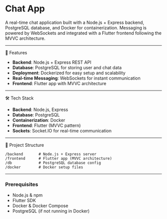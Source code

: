 # Chat App

A real-time chat application built with a Node.js + Express backend, PostgreSQL database, and Docker for containerization. Messaging is powered by WebSockets and integrated with a Flutter frontend following the MVVC architecture.

---

🚀 Features

* **Backend**: Node.js + Express REST API
* **Database**: PostgreSQL for storing user and chat data
* **Deployment**: Dockerized for easy setup and scalability
* **Real-time Messaging**: WebSockets for instant communication
* **Frontend**: Flutter app with MVVC architecture

---

🛠️ Tech Stack

* **Backend**: Node.js, Express
* **Database**: PostgreSQL
* **Containerization**: Docker
* **Frontend**: Flutter (MVVC pattern)
* **Sockets**: Socket.IO for real-time communication

---

📂 Project Structure

```
/backend       # Node.js + Express server
/frontend      # Flutter app (MVVC architecture)
/db            # PostgreSQL database config
/docker        # Docker setup files
```

---

### Prerequisites

* Node.js & npm
* Flutter SDK
* Docker & Docker Compose
* PostgreSQL (if not running in Docker)


